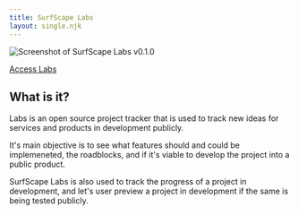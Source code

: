```yaml
---
title: SurfScape Labs
layout: single.njk
---
```


<img src="/static/images/banners/surfscape_labs.png" alt="Screenshot of SurfScape Labs v0.1.0">

<a href="https://surfscape.github.io/labs/" class="sk-button sk-button__primary" style="margin: 0 auto;"><ion-icon name="construct"></ion-icon>Access Labs</a>

## What is it?

Labs is an open source project tracker that is used to track new ideas for services and products in development publicly.

It's main objective is to see what features should and could be implemeneted, the roadblocks, and if it's viable to develop the project into a public product.

SurfScape Labs is also used to track the progress of a project in development, and let's user preview a project in development if the same is being tested publicly.
